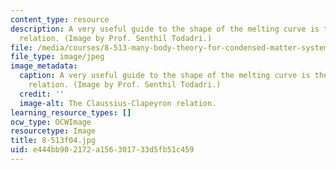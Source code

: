 ```yaml
---
content_type: resource
description: A very useful guide to the shape of the melting curve is the Claussius-Clapeyron
  relation. (Image by Prof. Senthil Todadri.)
file: /media/courses/8-513-many-body-theory-for-condensed-matter-systems-fall-2004/e444bb902172a156301733d5fb51c459_8-513f04.jpg
file_type: image/jpeg
image_metadata:
  caption: A very useful guide to the shape of the melting curve is the Claussius-Clapeyron
    relation. (Image by Prof. Senthil Todadri.)
  credit: ''
  image-alt: The Claussius-Clapeyron relation.
learning_resource_types: []
ocw_type: OCWImage
resourcetype: Image
title: 8-513f04.jpg
uid: e444bb90-2172-a156-3017-33d5fb51c459
---
```

